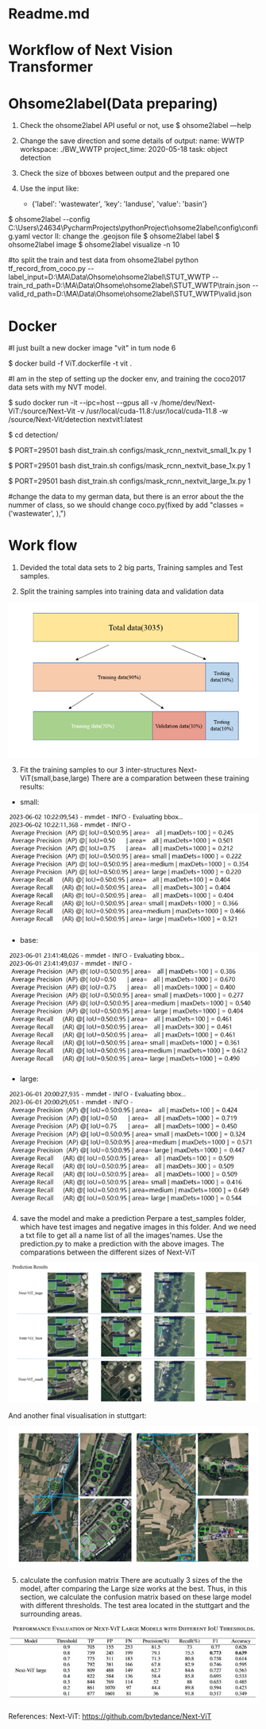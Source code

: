 
# Readme.md
# Workflow of Next Vision Transformer

# Ohsome2label(Data preparing)

1. Check the ohsome2label API useful or not, use $ ohsome2label —help

2. Change the save direction and some details of output:
  name: WWTP
  workspace: ./BW_WWTP
  project_time: 2020-05-18
  task: object detection

3. Check the size of bboxes between output and the prepared one

4. Use the input like:
    - {'label': 'wastewater', 'key': 'landuse', 'value': 'basin'}


$ ohsome2label --config  C:\Users\24634\PycharmProjects\pythonProject\ohsome2label\config\config.yaml vector
II: change the .geojson file
$ ohsome2label label
$ ohsome2label image
$ ohsome2label visualize -n 10

#to split the train and test data from ohsome2label
python tf_record_from_coco.py --label_input=D:\MA\Data\Ohsome\ohsome2label\STUT_WWTP --train_rd_path=D:\MA\Data\Ohsome\ohsome2label\STUT_WWTP\train.json --valid_rd_path=D:\MA\Data\Ohsome\ohsome2label\STUT_WWTP\valid.json



# Docker
#I just built a new docker image "vit" in tum node 6

$ docker build -f ViT.dockerfile -t vit .

#I am in the step of setting up the docker env, and training the coco2017 data sets with my NVT model.

$ sudo docker run -it --ipc=host --gpus all -v /home/dev/Next-ViT:/source/Next-Vit -v /usr/local/cuda-11.8:/usr/local/cuda-11.8 -w /source/Next-Vit/detection nextvit1:latest

$ cd detection/

$ PORT=29501 bash dist_train.sh configs/mask_rcnn_nextvit_small_1x.py 1

$ PORT=29501 bash dist_train.sh configs/mask_rcnn_nextvit_base_1x.py 1

$ PORT=29501 bash dist_train.sh configs/mask_rcnn_nextvit_large_1x.py 1


#change the data to my german data, but there is an error about the the nummer of class, so we should change coco.py(fixed by add "classes = ('wastewater', ),")

# Work flow
1. Devided the total data sets to 2 big parts, Training samples and Test samples.

2. Split the training samples into training data and validation data

![Picture](Data_splitting.PNG)

3. Fit the training samples to our 3 inter-structures Next-ViT(small,base,large)
There are a comparation between these training results:

* small:

![Picture](Matrix_S.PNG)

* base:

![Picture](Matrix_B.PNG)

* large:

![Picture](Matrix_L.PNG)

4. save the model and make a prediction
Perpare a test_samples folder, which have test images and negative images in this folder. And we need a txt file to get all a name list of all the images'names.
Use the prediction.py to make a prediction with the above images.
The comparations between the different sizes of Next-ViT

![Picture](Comparation_results.PNG)

And another final visualisation in stuttgart:

![Picture](Final_result.jpg)

5. calculate the confusion matrix
There are acutually 3 sizes of the the model, after comparing the Large size works at the best. Thus, in this section, we calculate the confusion matrix based on these large model with different thresholds.
The test area located in the stuttgart and the surrounding areas.


![Picture](confusion_matrix.JPG)









References:
Next-ViT: https://github.com/bytedance/Next-ViT





